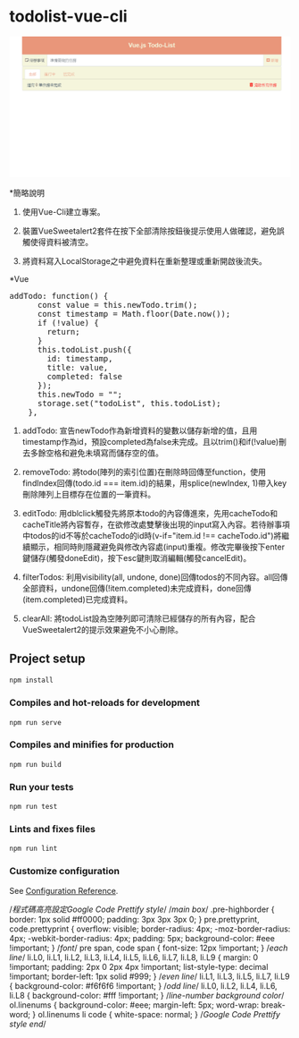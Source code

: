 # todolist-vue-cli

![image](https://github.com/Kuaruou/Vue-TodoList/blob/master/TodoList.gif)

*簡略說明

1. 使用Vue-Cli建立專案。

2. 裝置VueSweetalert2套件在按下全部清除按鈕後提示使用人做確認，避免誤觸使得資料被清空。

3. 將資料寫入LocalStorage之中避免資料在重新整理或重新開啟後流失。

*Vue
<pre class="prettyprint linenums">
addTodo: function() {
      const value = this.newTodo.trim();
      const timestamp = Math.floor(Date.now());
      if (!value) {
        return;
      }
      this.todoList.push({
        id: timestamp,
        title: value,
        completed: false
      });
      this.newTodo = "";
      storage.set("todoList", this.todoList);
    },
</pre>    
    
1. addTodo: 宣告newTodo作為新增資料的變數以儲存新增的值，且用timestamp作為id，預設completed為false未完成。且以trim()和if(!value)刪去多餘空格和避免未填寫而儲存空的值。

2. removeTodo: 將todo(陣列的索引位置)在刪除時回傳至function，使用findIndex回傳(todo.id === item.id)的結果，用splice(newIndex, 1)帶入key刪除陣列上目標存在位置的一筆資料。

3. editTodo: 用dblclick觸發先將原本todo的內容傳進來，先用cacheTodo和cacheTitle將內容暫存，在欲修改處雙擊後出現的input寫入內容。若待辦事項中todos的id不等於cacheTodo的id時(v-if="item.id !== cacheTodo.id")將繼續顯示，相同時則隱藏避免與修改內容處(input)重複。修改完畢後按下enter鍵儲存(觸發doneEdit)，按下esc鍵則取消編輯(觸發cancelEdit)。

4. filterTodos: 利用visibility(all, undone, done)回傳todos的不同內容。all回傳全部資料，undone回傳(!item.completed)未完成資料，done回傳(item.completed)已完成資料。

5. clearAll: 將todoList設為空陣列即可清除已經儲存的所有內容，配合VueSweetalert2的提示效果避免不小心刪除。

## Project setup
```
npm install
```

### Compiles and hot-reloads for development
```
npm run serve
```

### Compiles and minifies for production
```
npm run build
```

### Run your tests
```
npm run test
```

### Lints and fixes files
```
npm run lint
```

### Customize configuration
See [Configuration Reference](https://cli.vuejs.org/config/).


/*程式碼高亮設定Google Code Prettify style*/
/*main box*/
.pre-highborder {
    border: 1px solid #ff0000;
    padding: 3px 3px 3px 0;
}
pre.prettyprint,
code.prettyprint {
    overflow: visible;
    border-radius: 4px;
    -moz-border-radius: 4px;
    -webkit-border-radius: 4px;
    padding: 5px;
    background-color: #eee !important;
}
/*font*/
pre span,
code span {
    font-size: 12px !important;
}
/*each line*/
li.L0,
li.L1,
li.L2,
li.L3,
li.L4,
li.L5,
li.L6,
li.L7,
li.L8,
li.L9 {
    margin: 0 !important;
    padding: 2px 0 2px 4px !important;
    list-style-type: decimal !important;
    border-left: 1px solid #999;
}
/*even line*/
li.L1,
li.L3,
li.L5,
li.L7,
li.L9 {
    background-color: #f6f6f6 !important;
}
/*odd line*/
li.L0,
li.L2,
li.L4,
li.L6,
li.L8 {
    background-color: #fff !important;
}
/*line-number background color*/
ol.linenums {
    background-color: #eee;
    margin-left: 5px;
    word-wrap: break-word;
}
ol.linenums li code {
    white-space: normal;
}
/*Google Code Prettify style end*/
